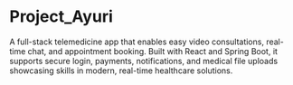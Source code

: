 # Project_Ayuri
A full-stack telemedicine app that enables easy video consultations, real-time chat, and appointment booking. Built with React and Spring Boot, it supports secure login, payments, notifications, and medical file uploads showcasing skills in modern, real-time healthcare solutions. 
